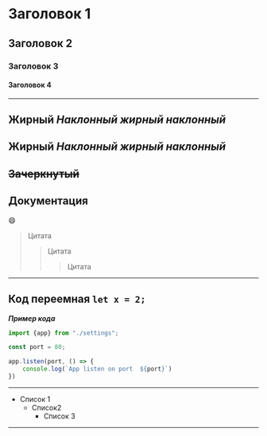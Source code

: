 # Заголовок 1
## Заголовок 2
### Заголовок 3
#### Заголовок 4

---
**Жирный**
*Наклонный*
***жирный наклонный***
---
__Жирный__
_Наклонный_
___жирный наклонный___
---
~~Зачеркнутый~~
---
__Документация__
---
:smile: 
>Цитата
>>Цитата
>>>Цитата
---
Код переемная ` let x = 2; `
---
***Пример кода***
~~~javascript
import {app} from "./settings";

const port = 80;

app.listen(port, () => {
    console.log(`App listen on port  ${port}`)
})
~~~
---
+ Список 1
  + Список2 
    + Список 3
---

